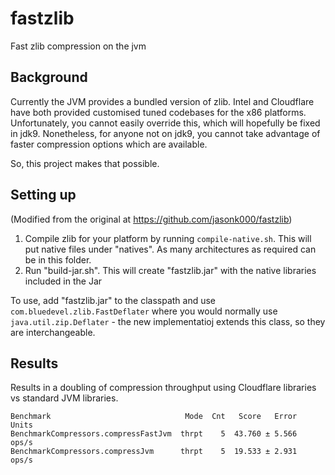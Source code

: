 # fastzlib
Fast zlib compression on the jvm

## Background

Currently the JVM provides a bundled version of zlib. Intel and Cloudflare have both provided customised tuned
codebases for the x86 platforms. Unfortunately, you cannot easily override this, which will hopefully be fixed
in jdk9. Nonetheless, for anyone not on jdk9, you cannot take advantage of faster compression options which
are available.

So, this project makes that possible.

## Setting up

(Modified from the original at https://github.com/jasonk000/fastzlib)

1. Compile zlib for your platform by running `compile-native.sh`. This will put native files
   under "natives". As many architectures as required can be in this folder.
2. Run "build-jar.sh". This will create "fastzlib.jar" with the native libraries included in the Jar

To use, add "fastzlib.jar" to the classpath and use `com.bluedevel.zlib.FastDeflater` where you would
normally use `java.util.zip.Deflater` - the new implementatioj extends this class, so they are
interchangeable.

## Results

Results in a doubling of compression throughput using Cloudflare libraries vs standard JVM libraries.

```
Benchmark                              Mode  Cnt   Score   Error  Units
BenchmarkCompressors.compressFastJvm  thrpt    5  43.760 ± 5.566  ops/s
BenchmarkCompressors.compressJvm      thrpt    5  19.533 ± 2.931  ops/s
```


